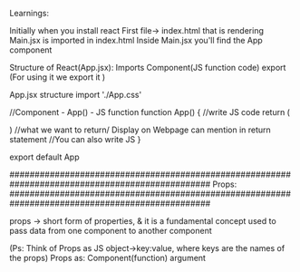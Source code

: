 Learnings:

Initially when you install react
First file-> index.html that is rendering
Main.jsx is imported in index.html
Inside Main.jsx you'll find the App component

Structure of React(App.jsx):
Imports
Component(JS function code)
export (For using it we export it )

App.jsx structure
import './App.css'

//Component - App() - JS function
function App() {
//write JS code
return (

   <div>
    
   </div>
  )
//what we want to return/ Display on Webpage can mention in return statement
//You can also write JS 
}

export default App


################################################################################################
Props:
################################################################################################

props -> short form of properties, & it is a fundamental concept used to pass data from one component to another component

(Ps: Think of Props as JS object->key:value, where keys are the names of the props)
Props as: Component(function) argument


